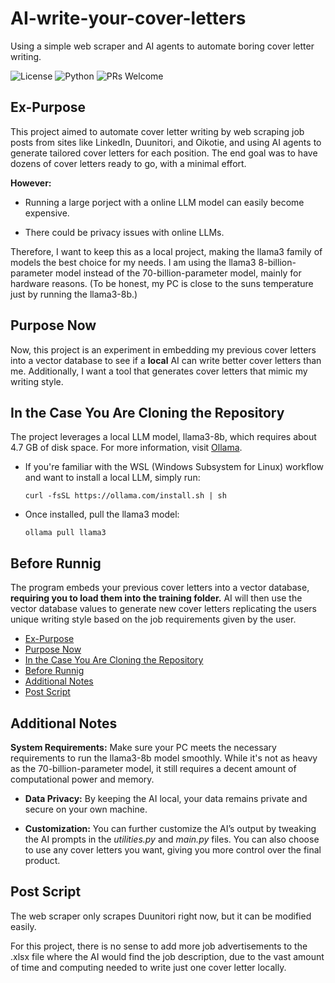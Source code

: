 # AI-write-your-cover-letters
Using a simple web scraper and AI agents to automate boring cover letter writing.


![License](https://img.shields.io/badge/license-MIT-blue.svg)
![Python](https://img.shields.io/badge/python-3.8+-blue.svg)
![PRs Welcome](https://img.shields.io/badge/PRs-welcome-brightgreen.svg)

## Ex-Purpose
This project aimed to automate cover letter writing by web scraping job posts from sites like LinkedIn, Duunitori, and Oikotie, and using AI agents to generate tailored cover letters for each position. The end goal was to have dozens of cover letters ready to go, with a minimal effort.

**However:**
- Running a large porject with a online LLM model can easily become expensive.

- There could be privacy issues with online LLMs.


Therefore, I want to keep this as a local project, making the llama3 family of models the best choice for my needs. I am using the llama3 8-billion-parameter model instead of the 70-billion-parameter model, mainly for hardware reasons. (To be honest, my PC is close to the suns temperature just by running the llama3-8b.)


## Purpose Now
Now, this project is an experiment in embedding my previous cover letters into a vector database to see if a **local** AI can write better cover letters than me. Additionally, I want a tool that generates cover letters that mimic my writing style.


## In the Case You Are Cloning the Repository

The project leverages a local LLM model, llama3-8b, which requires about 4.7 GB of disk space. For more information, visit [Ollama](https://ollama.com/).

- If you're familiar with the WSL (Windows Subsystem for Linux) workflow and want to install a local LLM, simply run:

    ```
    curl -fsSL https://ollama.com/install.sh | sh
    ```

- Once installed, pull the llama3 model:
    ```
    ollama pull llama3
    ```


## Before Runnig

The program embeds your previous cover letters into a vector database, **requiring you to load them into the training folder.** AI will then use the vector database values to generate new cover letters replicating the users unique writing style based on the job requirements given by the user.


- [Ex-Purpose](#ex-purpose)
- [Purpose Now](#purpose-now)
- [In the Case You Are Cloning the Repository](#in-the-case-you-are-cloning-the-repository)
- [Before Runnig](#before-runnig)
- [Additional Notes](#additional-notes)
- [Post Script](#post-script)

## Additional Notes
**System Requirements:** Make sure your PC meets the necessary requirements to run the llama3-8b model smoothly. While it's not as heavy as the 70-billion-parameter model, it still requires a decent amount of computational power and memory.

- **Data Privacy:** By keeping the AI local, your data remains private and secure on your own machine.

- **Customization:** You can further customize the AI’s output by tweaking the AI prompts in the *utilities.py* and *main.py* files. You can also choose to use any cover letters you want, giving you more control over the final product.

## Post Script

The web scraper only scrapes Duunitori right now, but it can be modified easily. 

For this project, there is no sense to add more job advertisements to the .xlsx file where the AI would find the job description, due to the vast amount of time and computing needed to write just one cover letter locally.